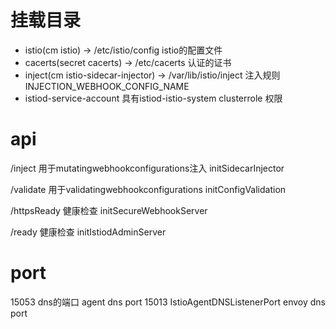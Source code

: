 # 挂载目录

- istio(cm istio) -> /etc/istio/config    istio的配置文件
- cacerts(secret  cacerts) -> /etc/cacerts  认证的证书
- inject(cm istio-sidecar-injector) -> /var/lib/istio/inject  注入规则  INJECTION_WEBHOOK_CONFIG_NAME
- istiod-service-account  具有istiod-istio-system clusterrole 权限

# api

/inject 用于mutatingwebhookconfigurations注入   initSidecarInjector

/validate  用于validatingwebhookconfigurations   initConfigValidation

/httpsReady 健康检查  initSecureWebhookServer

/ready 健康检查 initIstiodAdminServer 

# port
15053 dns的端口  agent dns port
15013 IstioAgentDNSListenerPort  envoy dns port